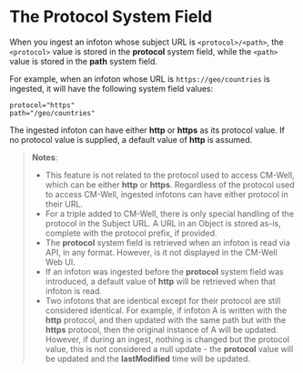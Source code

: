 # The Protocol System Field #

When you ingest an infoton whose subject URL is ```<protocol>/<path>```, the ```<protocol>``` value is stored in the **protocol** system field, while the ```<path>``` value is stored in the **path** system field.

For example, when an infoton whose URL is ```https://geo/countries``` is ingested, it will have the following system field values:

    protocol="https"
    path="/geo/countries"

The ingested infoton can have either **http** or **https** as its protocol value. If no protocol value is supplied, a default value of **http** is assumed.

>**Notes**: 
>* This feature is not related to the protocol used to access CM-Well, which can be either **http** or **https**. Regardless of the protocol used to access CM-Well, ingested infotons can have either protocol in their URL.
>* For a triple added to CM-Well, there is only special handling of the protocol in the Subject URL. A URL in an Object is stored as-is, complete with the protocol prefix, if provided.
>* The **protocol** system field is retrieved when an infoton is read via API, in any format. However, is it not displayed in the CM-Well Web UI.
>* If an infoton was ingested before the **protocol** system field was introduced, a default value of **http** will be retrieved when that infoton is read.
>* Two infotons that are identical except for their protocol are still considered identical. For example, if infoton A is written with the **http** protocol, and then updated with the same path but with the **https** protocol, then the original instance of A will be updated. However, if during an ingest, nothing is changed but the protocol value, this is not considered a null update - the **protocol** value will be updated and the **lastModified** time will be updated.


 

 

 

 
